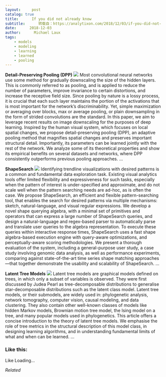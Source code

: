```yaml
---
layout:     post
catalog: true
title:      If you did not already know
subtitle:      转载自：https://analytixon.com/2018/12/03/if-you-did-not-already-know-566/
date:      2018-12-03
author:      Michael Laux
tags:
    - models
    - modeling
    - learning
    - learned
    - pooling
---
```


**Detail-Preserving Pooling (DPP)** ![](https://aboutdataanalytics.files.wordpress.com/2015/01/google.png?w=529)
Most convolutional neural networks use some method for gradually downscaling the size of the hidden layers. This is commonly referred to as pooling, and is applied to reduce the number of parameters, improve invariance to certain distortions, and increase the receptive field size. Since pooling by nature is a lossy process, it is crucial that each such layer maintains the portion of the activations that is most important for the network’s discriminability. Yet, simple maximization or averaging over blocks, max or average pooling, or plain downsampling in the form of strided convolutions are the standard. In this paper, we aim to leverage recent results on image downscaling for the purposes of deep learning. Inspired by the human visual system, which focuses on local spatial changes, we propose detail-preserving pooling (DPP), an adaptive pooling method that magnifies spatial changes and preserves important structural detail. Importantly, its parameters can be learned jointly with the rest of the network. We analyze some of its theoretical properties and show its empirical benefits on several datasets and networks, where DPP consistently outperforms previous pooling approaches. … 

**ShapeSearch** ![](https://aboutdataanalytics.files.wordpress.com/2015/01/google.png?w=529)
Identifying trendline visualizations with desired patterns is a common and fundamental data exploration task. Existing visual analytics tools offer limited flexibility and expressiveness for such tasks, especially when the pattern of interest is under-specified and approximate, and do not scale well when the pattern searching needs are ad-hoc, as is often the case. We propose ShapeSearch, an efficient and flexible pattern-searching tool, that enables the search for desired patterns via multiple mechanisms: sketch, natural-language, and visual regular expressions. We develop a novel shape querying algebra, with a minimal set of primitives and operators that can express a large number of ShapeSearch queries, and design a natural-language and regex-based parser to automatically parse and translate user queries to the algebra representation. To execute these queries within interactive response times, ShapeSearch uses a fast shape algebra-based execution engine with query-aware optimizations, and perceptually-aware scoring methodologies. We present a thorough evaluation of the system, including a general-purpose user study, a case study involving genomic data analysis, as well as performance experiments, comparing against state-of-the-art time series shape matching approaches—that together demonstrate the usability and scalability of ShapeSearch. … 

**Latent Tree Models** ![](https://aboutdataanalytics.files.wordpress.com/2015/01/google.png?w=529)
Latent tree models are graphical models defined on trees, in which only a subset of variables is observed. They were first discussed by Judea Pearl as tree-decomposable distributions to generalise star-decomposable distributions such as the latent class model. Latent tree models, or their submodels, are widely used in: phylogenetic analysis, network tomography, computer vision, causal modeling, and data clustering. They also contain other well-known classes of models like hidden Markov models, Brownian motion tree model, the Ising model on a tree, and many popular models used in phylogenetics. This article offers a concise introduction to the theory of latent tree models. We emphasise the role of tree metrics in the structural description of this model class, in designing learning algorithms, and in understanding fundamental limits of what and when can be learned. … 





### Like this:

Like Loading...


*Related*

